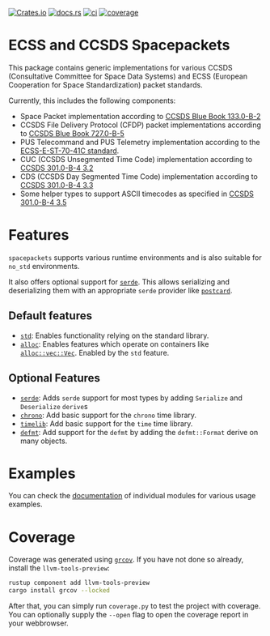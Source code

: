 [![Crates.io](https://img.shields.io/crates/v/spacepackets)](https://crates.io/crates/spacepackets)
[![docs.rs](https://img.shields.io/docsrs/spacepackets)](https://docs.rs/spacepackets)
[![ci](https://github.com/us-irs/spacepackets-rs/actions/workflows/ci.yml/badge.svg?branch=main)](https://github.com/us-irs/spacepackets-rs/actions/workflows/ci.yml)
[![coverage](https://shields.io/endpoint?url=https://absatsw.irs.uni-stuttgart.de/projects/spacepackets/coverage-rs/latest/coverage.json)](https://absatsw.irs.uni-stuttgart.de/projects/spacepackets/coverage-rs/latest/index.html)

ECSS and CCSDS Spacepackets
======

This package contains generic implementations for various CCSDS
(Consultative Committee for Space Data Systems) and ECSS
(European Cooperation for Space Standardization) packet standards.

Currently, this includes the following components:

- Space Packet implementation according to
  [CCSDS Blue Book 133.0-B-2](https://public.ccsds.org/Pubs/133x0b2e1.pdf)
- CCSDS File Delivery Protocol (CFDP) packet implementations according to
  [CCSDS Blue Book 727.0-B-5](https://public.ccsds.org/Pubs/727x0b5.pdf)
- PUS Telecommand and PUS Telemetry implementation according to the
  [ECSS-E-ST-70-41C standard](https://ecss.nl/standard/ecss-e-st-70-41c-space-engineering-telemetry-and-telecommand-packet-utilization-15-april-2016/).
- CUC (CCSDS Unsegmented Time Code) implementation according to
  [CCSDS 301.0-B-4 3.2](https://public.ccsds.org/Pubs/301x0b4e1.pdf)
- CDS (CCSDS Day Segmented Time Code) implementation according to
  [CCSDS 301.0-B-4 3.3](https://public.ccsds.org/Pubs/301x0b4e1.pdf)
- Some helper types to support ASCII timecodes as specified in
  [CCSDS 301.0-B-4 3.5](https://public.ccsds.org/Pubs/301x0b4e1.pdf)

# Features

`spacepackets` supports various runtime environments and is also suitable for `no_std` environments.

It also offers optional support for [`serde`](https://serde.rs/). This allows serializing and
deserializing them with an appropriate `serde` provider like
[`postcard`](https://github.com/jamesmunns/postcard).

## Default features

 - [`std`](https://doc.rust-lang.org/std/): Enables functionality relying on the standard library.
 - [`alloc`](https://doc.rust-lang.org/alloc/): Enables features which operate on containers
   like [`alloc::vec::Vec`](https://doc.rust-lang.org/beta/alloc/vec/struct.Vec.html).
   Enabled by the `std` feature.

## Optional Features

 - [`serde`](https://serde.rs/): Adds `serde` support for most types by adding `Serialize` and `Deserialize` `derive`s
 - [`chrono`](https://crates.io/crates/chrono): Add basic support for the `chrono` time library.
 - [`timelib`](https://crates.io/crates/time): Add basic support for the `time` time library.
 - [`defmt`](https://defmt.ferrous-systems.com/): Add support for the `defmt` by adding the
   `defmt::Format` derive on many objects.

# Examples

You can check the [documentation](https://docs.rs/spacepackets) of individual modules for various
usage examples.

# Coverage

Coverage was generated using [`grcov`](https://github.com/mozilla/grcov). If you have not done so
already, install the `llvm-tools-preview`:

```sh
rustup component add llvm-tools-preview
cargo install grcov --locked
```

After that, you can simply run `coverage.py` to test the project with coverage. You can optionally
supply the `--open` flag to open the coverage report in your webbrowser.
